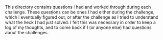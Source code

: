 This directory contains questions I had and worked through during each challenge. These questions can be ones I had either during the challenge, which I eventually figured out, or after the challenge as I tried to understand what the heck I had just solved. I felt this was necessary in order to keep a log of my thoughts, and to come back if I (or anyone else) had questions about the challenges.

